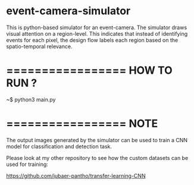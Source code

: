 # event-camera-simulator

This is python-based simulator for an event-camera. The simulator draws visual attention on a region-level. This indicates that instead of identifying events for each pixel, the design flow labels each region based on the spatio-temporal relevance.  


=================
HOW TO RUN ?
=================

~$ python3 main.py


=================
NOTE
=================
The output images generated by the simulator can be used to train a CNN model for classification and detection task.

Please look at my other repository to see how the custom datasets can be used for training:

https://github.com/jubaer-pantho/transfer-learning-CNN
